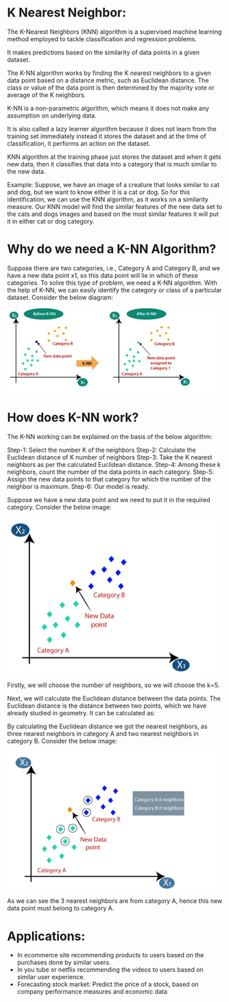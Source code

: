 # K Nearest Neighbor:

The K-Nearest Neighbors (KNN) algorithm is a supervised machine learning method employed to tackle classification and regression problems.

It makes predictions based on the similarity of data points in a given dataset. 

The K-NN algorithm works by finding the K nearest neighbors to a given data point based on a distance metric, such as Euclidean distance. The class or value of the data point is then determined by the majority vote or average of the K neighbors.

K-NN is a non-parametric algorithm, which means it does not make any assumption on underlying data.

It is also called a lazy learner algorithm because it does not learn from the training set immediately instead it stores the dataset and at the time of classification, it performs an action on the dataset.

KNN algorithm at the training phase just stores the dataset and when it gets new data, then it classifies that data into a category that is much similar to the new data.

Example: Suppose, we have an image of a creature that looks similar to cat and dog, but we want to know either it is a cat or dog. So for this identification, we can use the KNN algorithm, as it works on a similarity measure. Our KNN model will find the similar features of the new data set to the cats and dogs images and based on the most similar features it will put it in either cat or dog category.


# Why do we need a K-NN Algorithm?
Suppose there are two categories, i.e., Category A and Category B, and we have a new data point x1, so this data point will lie in which of these categories. To solve this type of problem, we need a K-NN algorithm. With the help of K-NN, we can easily identify the category or class of a particular dataset. Consider the below diagram:

![K Nearest Neighbor](./images/k_nearest_neighbour.jpg)

# How does K-NN work?
The K-NN working can be explained on the basis of the below algorithm:

Step-1: Select the number K of the neighbors
Step-2: Calculate the Euclidean distance of K number of neighbors
Step-3: Take the K nearest neighbors as per the calculated Euclidean distance.
Step-4: Among these k neighbors, count the number of the data points in each category.
Step-5: Assign the new data points to that category for which the number of the neighbor is maximum.
Step-6: Our model is ready.

Suppose we have a new data point and we need to put it in the required category. Consider the below image:

![K Nearest Neighbor Works](./images/k_n_n_work_1.jpg)

Firstly, we will choose the number of neighbors, so we will choose the k=5.

Next, we will calculate the Euclidean distance between the data points. The Euclidean distance is the distance between two points, which we have already studied in geometry. It can be calculated as:

By calculating the Euclidean distance we got the nearest neighbors, as three nearest neighbors in category A and two nearest neighbors in category B. Consider the below image:

![K Nearest Neighbor Works](./images/k_n_n_work_2.jpg)

As we can see the 3 nearest neighbors are from category A, hence this new data point must belong to category A.

# Applications:

* In ecommerce site recommending products to users based on the purchases done by similar users.
* In you tube or netflix recommending the videos to users based on similar user experience.
* Forecasting stock market: Predict the price of a stock, based on company performance measures and economic data
